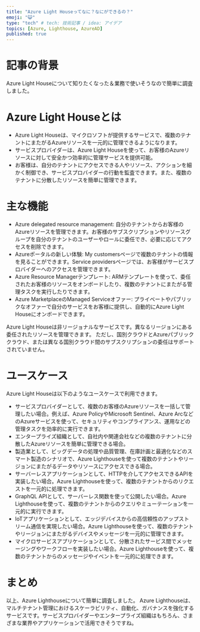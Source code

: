 ```yaml
---
title: "Azure Light Houseってなに？なにができるの？"
emoji: "😺"
type: "tech" # tech: 技術記事 / idea: アイデア
topics: [Azure, Lighthouse, AzureAD]
published: true
---
```


# 記事の背景
Azure Light Houseについて知りたくなった＆業務で使いそうなので簡単に調査しました。

# Azure Light Houseとは

- Azure Light Houseは、マイクロソフトが提供するサービスで、複数のテナントにまたがるAzureリソースを一元的に管理できるようになります。
- サービスプロバイダーは、Azure Light Houseを使って、お客様のAzureリソースに対して安全かつ効率的に管理サービスを提供可能。
- お客様は、自分のテナントにアクセスできる人やリソース、アクションを細かく制御でき、サービスプロバイダーの行動を監査できます。また、複数のテナントに分散したリソースを簡単に管理できます。

# 主な機能

- Azure delegated resource management: 自分のテナントからお客様のAzureリソースを管理できます。お客様のサブスクリプションやリソースグループを自分のテナントのユーザーやロールに委任でき、必要に応じてアクセスを削除できます。
- Azureポータルの新しい体験: My customersページで複数のテナントの情報を見ることができます。Service providersページでは、お客様がサービスプロバイダーへのアクセスを管理できます。
- Azure Resource Managerテンプレート: ARMテンプレートを使って、委任されたお客様のリソースをオンボードしたり、複数のテナントにまたがる管理タスクを実行したりできます。
- Azure MarketplaceのManaged Serviceオファー: プライベートやパブリックなオファーで自分のサービスをお客様に提供し、自動的にAzure Light Houseにオンボードできます。

Azure Light Houseは非リージョナルなサービスです。異なるリージョンにある委任されたリソースを管理できます。
ただし、国別クラウドとAzureパブリッククラウド、または異なる国別クラウド間のサブスクリプションの委任はサポートされていません。

# ユースケース

Azure Light Houseは以下のようなユースケースで利用できます。

- サービスプロバイダーとして、複数のお客様のAzureリソースを一括して管理したい場合。例えば、Azure PolicyやMicrosoft Sentinel、Azure ArcなどのAzureサービスを使って、セキュリティやコンプライアンス、運用などの管理タスクを効率的に実行できます。
- エンタープライズ組織として、自社内や関連会社などの複数のテナントに分散したAzureリソースを簡単に管理できる場合。
- 製造業として、ビッグデータの処理や品質管理、在庫計画と最適化などのスマート製造のシナリオで、Azure Lighthouseを使って複数のテナントやリージョンにまたがるデータやリソースにアクセスできる場合。
- サーバーレスアプリケーションとして、HTTPを介してアクセスできるAPIを実装したい場合。Azure Lighthouseを使って、複数のテナントからのリクエストを一元的に処理できます。
- GraphQL APIとして、サーバーレス関数を使って公開したい場合。Azure Lighthouseを使って、複数のテナントからのクエリやミューテーションを一元的に実行できます。
- IoTアプリケーションとして、エッジデバイスからの高信頼性のアップストリーム通信を実現したい場合。Azure Lighthouseを使って、複数のテナントやリージョンにまたがるデバイスやメッセージを一元的に管理できます。
- マイクロサービスアプリケーションとして、分散されたサービス間でメッセージングやワークフローを実装したい場合。Azure Lighthouseを使って、複数のテナントからのメッセージやイベントを一元的に処理できます。

# まとめ
以上、Azure Lighthouseについて簡単に調査しました。
Azure Lighthouseは、マルチテナント管理におけるスケーラビリティ、自動化、ガバナンスを強化するサービスです。サービスプロバイダーやエンタープライズ組織はもちろん、さまざまな業界やアプリケーションで活用できそうですね。